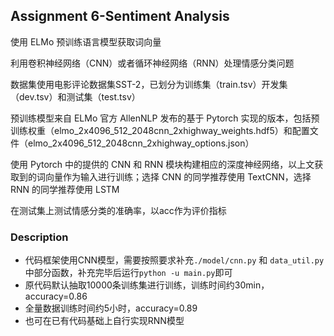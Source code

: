 ## Assignment 6-Sentiment Analysis
使用 ELMo 预训练语言模型获取词向量

利用卷积神经网络（CNN）或者循环神经网络（RNN）处理情感分类问题

数据集使用电影评论数据集SST-2，已划分为训练集（train.tsv）开发集（dev.tsv）和测试集（test.tsv）

预训练模型来自 ELMo 官方 AllenNLP 发布的基于 Pytorch 实现的版本，包括预训练权重（elmo_2x4096_512_2048cnn_2xhighway_weights.hdf5）和配置文件（elmo_2x4096_512_2048cnn_2xhighway_options.json）

使用 Pytorch 中的提供的 CNN 和 RNN 模块构建相应的深度神经网络，以上文获取到的词向量作为输入进行训练；选择 CNN 的同学推荐使用 TextCNN，选择 RNN 的同学推荐使用 LSTM

在测试集上测试情感分类的准确率，以acc作为评价指标

### Description
- 代码框架使用CNN模型，需要按照要求补充`./model/cnn.py` 和 `data_util.py`中部分函数，补充完毕后运行`python -u main.py`即可
- 原代码默认抽取10000条训练集进行训练，训练时间约30min，accuracy=0.86
- 全量数据训练时间约5小时，accuracy=0.89
- 也可在已有代码基础上自行实现RNN模型
